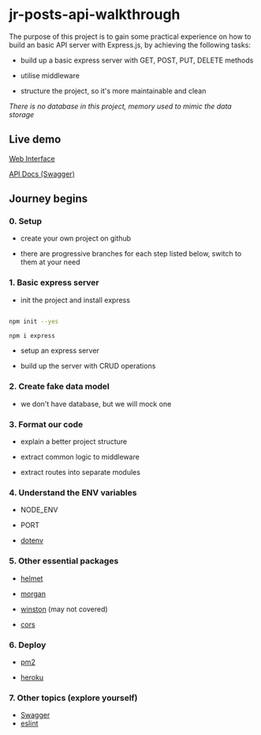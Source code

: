 # jr-posts-api-walkthrough

The purpose of this project is to gain some practical experience on how to build an basic API server with Express.js, by achieving the following tasks:

- build up a basic express server with GET, POST, PUT, DELETE methods

- utilise middleware

- structure the project, so it's more maintainable and clean

_There is no database in this project, memory used to mimic the data storage_

## Live demo

[Web Interface](https://lazebear.github.io/jr-posts/)

[API Docs (Swagger)](https://jr-posts.herokuapp.com/api-docs/)

## Journey begins

### 0. Setup

- create your own project on github

- there are progressive branches for each step listed below, switch to them at your need

### 1. Basic express server

- init the project and install express

```sh

npm init --yes

npm i express

```

- setup an express server

- build up the server with CRUD operations

### 2. Create fake data model

- we don't have database, but we will mock one

### 3. Format our code

- explain a better project structure

- extract common logic to middleware

- extract routes into separate modules

### 4. Understand the ENV variables

- NODE_ENV

- PORT

- [dotenv](https://www.npmjs.com/package/dotenv)

### 5. Other essential packages

- [helmet](https://www.npmjs.com/package/helmet)

- [morgan](https://www.npmjs.com/package/morgan)

- [winston](https://www.npmjs.com/package/winston) (may not covered)

- [cors](https://www.npmjs.com/package/cors)

### 6. Deploy

- [pm2](https://www.npmjs.com/package/pm2)

- [heroku](https://www.heroku.com/)

### 7. Other topics (explore yourself)

- [Swagger](https://editor.swagger.io/)
- [eslint](https://eslint.org/demo/)
